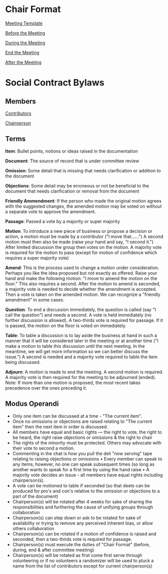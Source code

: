 # Chair Format

[Meeting Template](meetingTemplate.md)

[Before the Meeting](beforeMeeting.md)

[During the Meeting](duringMeeting.md)

[End the Meeting](endMeeting.md)

[After the Meeting](afterMeeting.md)

# Social Contract Bylaws

## Members
[Contributors](contributors.md)

[Chairperson](chairperson.md)

## Terms
**Item**: Bullet points, notions or ideas raised in the documentation

**Document**: The source of record that is under committee review

**Omission**: Some detail that is missing that needs clarification or addition to the document

**Objections**: Some detail may be erroneous or not be beneficial to the document that needs clarification or removal from the document

**Friendly Ammendment**: If the person who made the original motion agrees with the suggested changes, 
the amended motion may be voted on without a separate vote to approve the amendment.

**Passage**: Passed a vote by a majority or super majority

**Motion**: To introduce a new piece of business or propose a decision or action, a motion must be
made by a contributor ("I move that......") A second motion must then also be made (raise your
hand and say, "I second it.") After limited discussion the group then votes on the motion. A
majority vote is required for the motion to pass (except for motion of confidence which requires a super majority vote)

**Amend**: This is the process used to change a motion under consideration. Perhaps you like the idea
proposed but not exactly as offered. Raise your hand and make the following motion: "I move to
amend the motion on the floor." This also requires a second. After the motion to amend is seconded,
a majority vote is needed to decide whether the amendment is accepted. Then a vote is taken on the
amended motion. We can recognize a "friendly amendment" in some cases.

**Question**: To end a discussion immediately, the question is called (say "I call the question") and needs a
second. A vote is held immediately (no further discussion is allowed). A two-thirds vote is required
for passage. If it is passed, the motion on the floor is voted on immediately.

**Table**: To table a discussion is to lay aside the business at hand in such a manner that it will be
considered later in the meeting or at another time ("I make a motion to table this discussion until the
next meeting. In the meantime, we will get more information so we can better discuss the issue.") A
second is needed and a majority vote required to table the item being discussed.

**Adjourn**: A motion is made to end the meeting. A second motion is required. A majority vote is
then required for the meeting to be adjourned (ended).
Note: If more than one motion is proposed, the most recent takes precedence over the ones preceding it.

## Modus Operandi
* Only one item can be discussed at a time - "The current item". 
* Once no omissions or objections are raised relating to "The current item" then the next item in order is discussed.
* All members have equal and basic rights — the right to vote, the right to be heard, the right raise objections or omissions & the right to chair
* The rights of the minority must be protected.  Others may advocate with their vote to second a motion.
* Commenting in the chat is how you pull the deli "now serving" tape relating to raising objections or omissions
• Every member can speak to any items; however, no one can speak subsequent times (so long as another wants to speak for a first time by using the hand raise
• A majority vote decides an issue - all members have equal rights including chairperson(s).
* A vote can be motioned to table if seconded (so that deets can be produced for pro's and con's relative to the omission or objections to a part of the document) 
* Chairperson(s) will be rotated after 4 weeks for sake of sharing the responsibilities and furthering the cause of unifying groups through collaboration
* Chairperson(s) can step down or ask to be rotated for sake of availability or trying to remove any perceived inherent bias, or allow others collaboration
* Chairperson(s) can be rotated if a motion of confidence is raised and seconded, then a two-thirds vote is required for passage.
* Chairperson(s) must execute the duties of "Chair Format" (before, during, end & after committee meeting)
* Chairperson(s) will be rotated as first come first serve through volunteering or if no volunteers a randomizer will be used to pluck a name from the list of contributors except for current chairperson(s)
